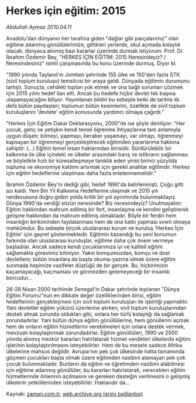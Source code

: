 # Herkes için eğitim: 2015

*Abdullah Aymaz 2010.04.11*

<tr><td class="metin" colspan="2" style="padding-top: 20px; padding-left: 5px; ">Anadolu'dan dünyanın her tarafına giden "dağlar gibi parçalarımız" olan eğitime adanmış gönüllülerimize, gittikleri yerlerde, okul açmada kolaylık olacak, dünyaca alınmış bazı kararlar üzerinde durmak istiyorum. Prof. Dr. İbrahim Özdemir Bey, "HERKES İÇİN EĞİTİM: 2015 Neresindeyiz? / Neresindesiniz" isimli çalışmasında bu konu üzerinde durmuş. Diyor ki:</td></tr><tr><td class="metin" colspan="2" style="padding-top: 20px; padding-left: 5px; "><p>"1990 yılında Tayland'ın Jomtien şehrinde 155 ülke ve 150'den fazla STK (sivil toplum kuruluşu) temsilcisi bir araya geldi. Dünyada eğitimin durumunu tartıştı. Sonuçta, cehâleti toptan yok etmek ve ona bağlı sorunları çözmek için 2015 yılını hedef ilan etti. Ancak bu hedefe hiçbir devlet tek başına ulaşamayacağını biliyor. Yayımlanan bildiri bu sebeple belki de tarihte ilk defa bütün paydaşları; toplumun bütün kesimlerini, özellikle de sivil toplum kuruluşlarını 'devlete' eğitim konusunda yardımcı olmaya çağırdı."
<p>"Herkes İçin Eğitim Dakar Deklarasyonu, 2000"de ise şöyle deniliyor: "Her çocuk, genç ve yetişkin kendi temel öğrenme ihtiyaçlarına tam anlamıyla uygun düşen; bilmeyi, yapmayı, beraber yaşamayı, var olmayı, öğrenmeyi kapsayan bir öğrenmeyi gerçekleştirecek eğitimden yararlanma hakkına sahiptir. (...) Eğitim temel insan haklarından birisidir. Sürdürülebilir bir kalkınma ile ülke içindeki ve ülkeler arasındaki barış ve istikrarın sağlanması ve böylelikle hızlı bir küreselleşmeye tanıklık eden yirmi birinci yüzyılda topluma ve ekonomiye katılımı artırmak için gerekli anahtar eğitimdir. Herkes için eğitim hedeflerine ulaşılması daha fazla ertelenmemelidir."
<p>İbrahim Özdemir Bey'in dediği gibi, hedef 1990'da belirlenmişti. Çoğu gitti azı kaldı. Yeni Bin Yıl Kalkınma Hedeflerine ulaşmak ve 2015 yılı randevusuna doğru giden yolda kritik bir yol ayırımında bulunmaktayız. Dünya 1990'da verdiği sözün neresinde? Biz neresindeyiz? Unutmayalım: Eğitim hakkından mahrum edilmiş bir fert, insanlaşma ve kendini geliştirerek gelişme hakkından da mahrum edilmiş olmaktadır. Böyle bir ferdin hem insanlığın birikiminden faydalanması hem de ona katkı yapması sınırlı olmaya mahkûmdur. Bu sebeple birçok uluslararası kurum ve kuruluş 'Herkes İçin Eğitim' için gayret göstermektedir. Eğitimin kazandığı bu yeni konumun farkında olan uluslararası kuruluşlar, eğitime daha çok önem vermeye başladılar. Ancak sadece kendi çocuklarımıza iyi ve kaliteli eğitim sağlamakla görevimiz bitmiyor. Yakın komşumuzdan, komşu ve dost devletlere; bütün insanlara da başta okuma-yazma olmak üzere eğitim sunmada hepimize vazifeler düştüğü de bir gerçek. Bu, hiçbirimizin kaçamayacağı, kaçmaması ve görmezden gelemeyeceği bir insanlık borcudur...
<p>26-28 Nisan 2000 tarihinde Senegal'in Dakar şehrinde toplanan "Dünya Eğitim Forumu"nun en dikkate değer özelliklerinden birisi, eğitim hedeflerinin gerçekleşmesi için sivil toplum kuruluşları ile işbirliği yapmaktır. Yani devletler eğitim yükünü üzerlerine alırken, sivil toplum kuruluşlarından destek almak zorunda oldukları gibi, onlara her türlü kolaylığı da sağlamak zorundadırlar. Yani bütün dünya eğitim gönüllülerine, hem gönüllerini açmak hem de onların eğitim hizmetlerini verebilmeleri için onlara destek vermek, mevzuatı kolaylaştırmak zorundadırlar. Eğitim gönüllüleri, 1990 ve 2000 yılında alınmış mezkûr kararları hatırlatarak hizmet verdikleri ülkelerde eğitim işlerinin kolaylaştırılmasını isteyebilirler. Hem de bu mesele sadece Afrika ülkelerine mahsus değildir. Avrupa'nın pek çok ülkesinde hatta tamamında göçmen çocukları başta olmak üzere eğitimden nasibini alamayan pek çok çocuk bulunmaktadır. Bunların da eğitim ve öğretimden nasibini alabilmesi için eğitime adanmış gönüllüler, bu kararları hatırlatarak, verecekleri eğitim hizmetlerinde önlerinin açılmasını ve gereken desteğin verilmesini o gelişmiş ülkelerin yetkililerinden isteyebilirler. Haklarıdır da... <br/></p></p></p></p></td></tr>

Kaynak: [zaman.com.tr](http://zaman.com.tr/yazar.do?yazino=971728), [web.archive.org (arşiv bağlantısı)](http://web.archive.org/web/20100417200329/http://www.zaman.com.tr:80/yazar.do?yazino=971728)
